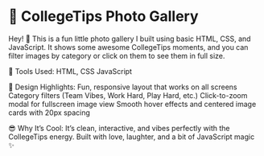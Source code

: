 # 📸 CollegeTips Photo Gallery
Hey! 👋
This is a fun little photo gallery I built using basic HTML, CSS, and JavaScript. It shows some awesome CollegeTips moments, and you can filter images by category or click on them to see them in full size.

🔧 Tools Used:
HTML, 
CSS
JavaScript

🎨 Design Highlights:
Fun, responsive layout that works on all screens
Category filters (Team Vibes, Work Hard, Play Hard, etc.)
Click-to-zoom modal for fullscreen image view
Smooth hover effects and centered image cards with 20px spacing

😎 Why It’s Cool:
It’s clean, interactive, and vibes perfectly with the CollegeTips energy. Built with love, laughter, and a bit of JavaScript magic ✨
